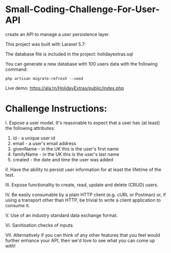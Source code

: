 # Small-Coding-Challenge-For-User-API

create an API to manage a user persistence layer.

This project was built with Laravel 5.7:

The database file is included in the project: holidayextras.sql

You can generate a new database with 100 users data with the following command: 
```
php artisan migrate:refresh --seed
```

Live demo: https://ala.tn/HolidayExtras/public/index.php

# Challenge Instructions:

I. Expose a user model. It's reasonable to expect that a user has (at least) the following attributes:
1. id - a unique user id
2. email - a user's email address
3. givenName - in the UK this is the user's first name
4. familyName - in the UK this is the user's last name
5. created - the date and time the user was added

II. Have the ability to persist user information for at least the lifetime of the test.

III. Expose functionality to create, read, update and delete (CRUD) users.

IV. Be easily consumable by a plain HTTP client (e.g. cURL or Postman) or, if using a transport other than HTTP, be trivial to write a client application to consume it.

V. Use of an industry standard data exchange format.

VI. Sanitisation checks of inputs.

VII. Alternatively if you can think of any other features that you feel would further enhance your API, then we'd love to see what you can come up with!
